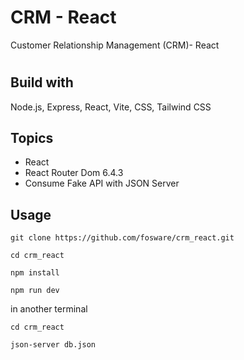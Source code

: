 # CRM - React
Customer Relationship Management (CRM)- React
#

## Build with
Node.js, Express, React, Vite, CSS, Tailwind CSS

## Topics
- React
- React Router Dom 6.4.3
- Consume Fake API with JSON Server

## Usage
```
git clone https://github.com/fosware/crm_react.git  

cd crm_react

npm install 

npm run dev
```
in another terminal

```
cd crm_react

json-server db.json
```


